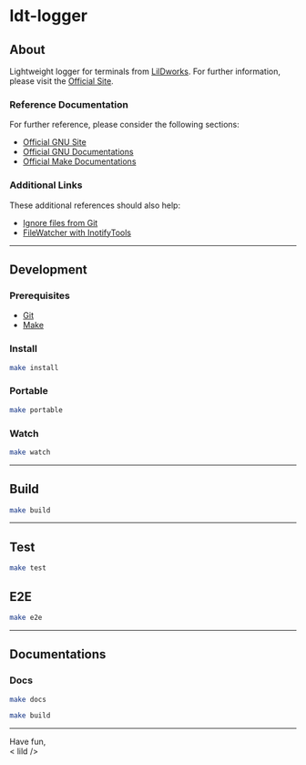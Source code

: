 # ldt-logger

## About

Lightweight logger for terminals from [LilDworks](https://www.lildworks.hu).
For further information, please visit the [Official Site](https://www.lildworks.hu/lildtools/ldt-logger/about.html).

### Reference Documentation

For further reference, please consider the following sections:

* [Official GNU Site](https://www.gnu.org/gnu/gnu.html)
* [Official GNU Documentations](https://www.gnu.org/doc/doc.html)
* [Official Make Documentations](https://www.gnu.org/software/make/manual/make.html)

### Additional Links

These additional references should also help:

* [Ignore files from Git](https://docs.github.com/en/get-started/getting-started-with-git/ignoring-files)
* [FileWatcher with InotifyTools](https://github.com/inotify-tools/inotify-tools)

---

## Development

### Prerequisites

* [Git](https://git-scm.com/download)
* [Make](https://www.gnu.org/software/make/#download)

### Install

```sh
make install
```

### Portable

```sh
make portable
```

### Watch

```sh
make watch
```

---

## Build

```sh
make build
```

---

## Test

```sh
make test
```

## E2E

```sh
make e2e
```

---

## Documentations

### Docs

```sh
make docs
```


```sh
make build
```

---

Have fun,
<br>< lild />
